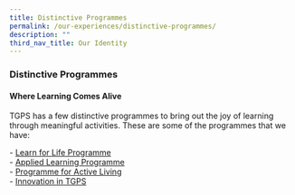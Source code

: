 ```yaml
---
title: Distinctive Programmes
permalink: /our-experiences/distinctive-programmes/
description: ""
third_nav_title: Our Identity
---
```

### **Distinctive Programmes**
#### **Where Learning Comes Alive**
TGPS has a few distinctive programmes to bring out the joy of learning through meaningful activities. These are some of the programmes that we have:

\-&nbsp;[Learn for Life Programme](https://staging.d3od0h9ii8slt3.amplifyapp.com/our-experiences/distinctive-programmes/learn-for-life-programme/)<br>
\-&nbsp;[Applied Learning Programme](https://staging.d3od0h9ii8slt3.amplifyapp.com/our-experiences/distinctive-programmes/applied-learning-programme/)<br>
\-&nbsp;[Programme for Active Living](https://staging.d3od0h9ii8slt3.amplifyapp.com/our-experiences/distinctive-programmes/programme-for-active-learning/)<br>
\-&nbsp;[Innovation in TGPS](https://staging.d3od0h9ii8slt3.amplifyapp.com/our-experiences/distinctive-programmes/innovation-in-tgps/)